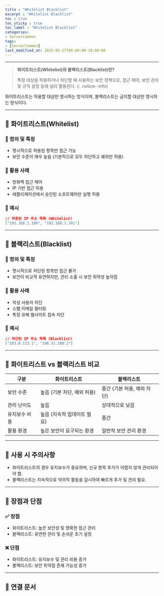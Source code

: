 ```yaml
---
title : "Whitelist Blacklist"
excerpt : "Whitelist Blacklist"
toc : true
toc_sticky : true
toc_label : "Whitelist Blacklist"
categories:
- ServerCommon
tags:
- [ServerCommon]
last_modified_at: 2025-03-27T08:00:00-10:00:00
---
```

  
---
  
> **화이트리스트(Whitelist)와 블랙리스트(Blacklist)란?**  
>
> 특정 대상을 허용하거나 차단할 때 사용하는 보안 정책으로, 접근 제어, 보안 관리 및 규칙 설정 등에 널리 활용된다. 
{: .notice--info}  

화이트리스트는 허용할 대상만 명시하는 방식이며, 블랙리스트는 금지할 대상만 명시하는 방식이다.

---
  
## 📌 화이트리스트(Whitelist)
  
### 🎯 정의 및 특징
- 명시적으로 허용된 항목만 접근 가능
- 보안 수준이 매우 높음 (기본적으로 모두 차단하고 예외만 허용)
  
### 🎯 활용 사례
- 방화벽 접근 제어
- IP 기반 접근 허용
- 애플리케이션에서 승인된 소프트웨어만 실행 허용
  
### 🎯 예시
  
```json
// 허용된 IP 주소 목록 (Whitelist)
["192.168.1.100", "192.168.1.101"]
```

---
  
## 📌 블랙리스트(Blacklist)
  
### 🎯 정의 및 특징
- 명시적으로 차단된 항목만 접근 불가
- 보안이 비교적 유연하지만, 관리 소홀 시 보안 취약성 높아짐
  
### 🎯 활용 사례
- 악성 사용자 차단
- 스팸 이메일 필터링
- 특정 유해 웹사이트 접속 차단
  
### 🎯 예시
  
```json
// 차단된 IP 주소 목록 (Blacklist)
["203.0.113.1", "198.51.100.2"]
```

---
  
## 📌 화이트리스트 vs 블랙리스트 비교

| 구분          | 화이트리스트                 | 블랙리스트                |
|--------------|-----------------------------|---------------------------|
| 보안 수준      | 높음 (기본 차단, 예외 허용) | 중간 (기본 허용, 예외 차단) |
| 관리 난이도    | 높음                        | 상대적으로 낮음            |
| 유지보수 비용  | 높음 (지속적 업데이트 필요)  | 중간                      |
| 활용 환경      | 높은 보안이 요구되는 환경    | 일반적 보안 관리 환경      |

---
  
## 📌 사용 시 주의사항
- 화이트리스트의 경우 유지보수가 중요하며, 신규 항목 추가가 어렵지 않게 관리되어야 함.
- 블랙리스트는 지속적으로 악의적 활동을 감시하여 빠르게 추가 및 관리 필요.

---
  
## 📌 장점과 단점
  
### ✅ 장점
- 화이트리스트: 높은 보안성 및 명확한 접근 관리
- 블랙리스트: 유연한 관리 및 손쉬운 초기 설정
  
### ❌ 단점
- 화이트리스트: 유지보수 및 관리 비용 증가
- 블랙리스트: 보안 취약점 존재 가능성 증가

---
  
## 📌 연결 문서
